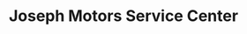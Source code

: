 ---
title: "Joseph Motors Service Center"
url: /raleigh/joseph-motors-service-center/
shop: Autowerkstatt
---